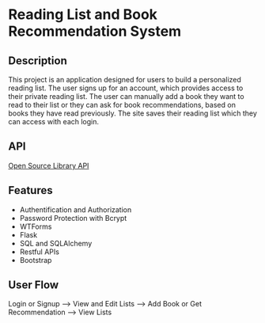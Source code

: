 # Reading List and Book Recommendation System 

## Description
This project is an application designed for users to build a personalized reading list. The user signs up for an account, which provides access to their private reading list. The user can manually add a book they want to read to their list or they can ask for book recommendations, based on books they have read previously. The site saves their reading list which they can access with each login.

## API 
[Open Source Library API](https://openlibrary.org/developers/api)

## Features
- Authentification and Authorization
- Password Protection with Bcrypt 
- WTForms
- Flask
- SQL and SQLAlchemy
- Restful APIs 
- Bootstrap

## User Flow
Login or Signup --> View and Edit Lists --> Add Book or Get Recommendation --> View Lists